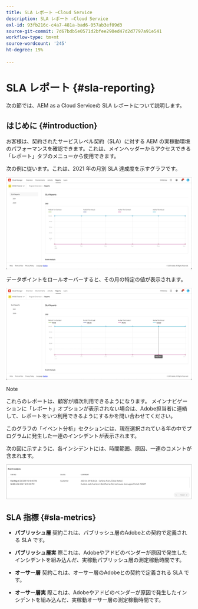 ```yaml
---
title: SLA レポート —Cloud Service
description: SLA レポート —Cloud Service
exl-id: 93fb216c-c4a7-481a-bad6-057ab3ef09d3
source-git-commit: 7d67bdb5e0571d2bfee290ed47d2d7797a91e541
workflow-type: tm+mt
source-wordcount: '245'
ht-degree: 19%

---
```


# SLA レポート {#sla-reporting}

次の節では、AEM as a Cloud Serviceの SLA レポートについて説明します。

## はじめに {#introduction}

お客様は、契約されたサービスレベル契約（SLA）に対する AEM の実稼動環境のパフォーマンスを確認できます。これは、メインヘッダーからアクセスできる「レポート」タブのメニューから使用できます。

次の例に従います。これは、2021 年の月別 SLA 達成度を示すグラフです。

![](assets/sla-reporting-1.png)


データポイントをロールオーバーすると、その月の特定の値が表示されます。

![](assets/sla-reporting-b.png)

>[!NOTE]
>これらのレポートは、顧客が順次利用できるようになります。 メインナビゲーションに「レポート」オプションが表示されない場合は、Adobe担当者に連絡して、レポートをいつ利用できるようにするかを問い合わせてください。

このグラフの「イベント分析」セクションには、現在選択されている年の中でプログラムに発生した一連のインシデントが表示されます。

次の図に示すように、各インシデントには、時間範囲、原因、一連のコメントが含まれます。

![](assets/sla-reporting-c.png)


## SLA 指標 {#sla-metrics}

* **パブリッシュ層**
契約これは、パブリッシュ層のAdobeとの契約で定義される SLA です。

* **パブリッシュ層実**
際これは、Adobeやアドビのベンダーが原因で発生したインシデントを組み込んだ、実稼動パブリッシュ層の測定稼動時間です。

* **オーサー層**
契約これは、オーサー層のAdobeとの契約で定義される SLA です。

* **オーサー層実**
際これは、Adobeやアドビのベンダーが原因で発生したインシデントを組み込んだ、実稼動オーサー層の測定稼動時間です。

